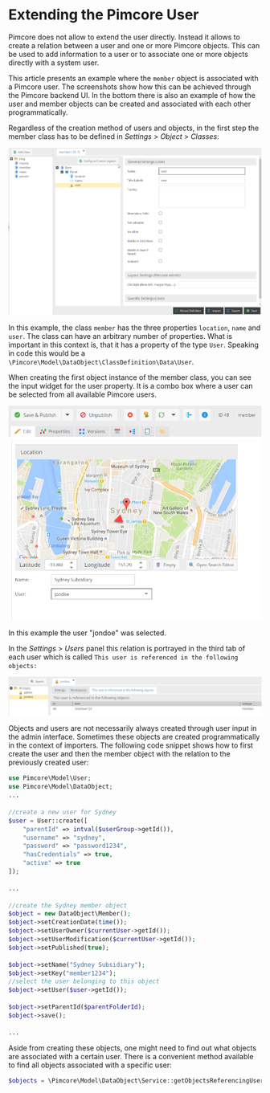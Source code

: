 # Extending the Pimcore User

Pimcore does not allow to extend the user directly. Instead it allows to create a relation 
between a user and one or more Pimcore objects. This can be used to add information to a user 
or to associate one or more objects directly with a system user. 

This article presents an example where the `member` object is associated with a Pimcore user. 
The screenshots show how this can be achieved through the Pimcore backend UI. In the bottom 
there is also an example of how the user and member objects can be created and associated 
with each other programmatically.

Regardless of the creation method of users and objects, in the first step the member class 
has to be defined in *Settings* > *Object* > *Classes*:

![Member Class Config](../img/object-user1.png)

In this example, the class `member` has the three properties `location`, `name` and `user`. 
The class can have an arbitrary number of properties. What is important in this context is, 
that it has a property of the type `User`. Speaking in code this would be a 
`\Pimcore\Model\DataObject\ClassDefinition\Data\User`.

When creating the first object instance of the member class, you can see the input widget 
for the user property. It is a combo box where a user can be selected from all available 
Pimcore users.

![Member Class object](../img/object-user2.png)

In this example the user "jondoe" was selected.

In the *Settings* > *Users* panel this relation is portrayed in the third tab of each 
user which is called `This user is referenced in the following objects:`

![User Object Relations](../img/object-user3.png)

Objects and users are not necessarily always created through user input in the admin interface.
Sometimes these objects are created programmatically in the context of importers. The 
following code snippet shows how to first create the user and then the member object with 
the relation to the previously created user:

```php
use Pimcore\Model\User;
use Pimcore\Model\DataObject;
...
 
//create a new user for Sydney
$user = User::create([
    "parentId" => intval($userGroup->getId()),
    "username" => "sydney",
    "password" => "password1234",
    "hasCredentials" => true,
    "active" => true
]);
 
...
 
//create the Sydney member object
$object = new DataObject\Member();
$object->setCreationDate(time());
$object->setUserOwner($currentUser->getId());
$object->setUserModification($currentUser->getId());
$object->setPublished(true);
 
$object->setName("Sydney Subsidiary");
$object->setKey("member1234");
//select the user belonging to this object
$object->setUser($user->getId());
 
$object->setParentId($parentFolderId);
$object->save();
 
...
```

Aside from creating these objects, one might need to find out what objects are associated with a certain user. 
There is a convenient method available to find all objects associated with a specific user:

```php
$objects = \Pimcore\Model\DataObject\Service::getObjectsReferencingUser($userId);
```
